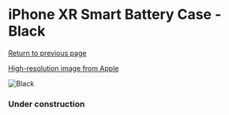# iPhone XR Smart Battery Case - Black

[Return to previous page](/iphone_xr)

[High-resolution image from Apple](https://store.storeimages.cdn-apple.com/8756/as-images.apple.com/is/MU7M2?wid=4500&hei=4500&fmt=png)

<div style="width: 384px"><img src="/everysource/MU7M2.png" alt="Black"></div>

### Under construction
